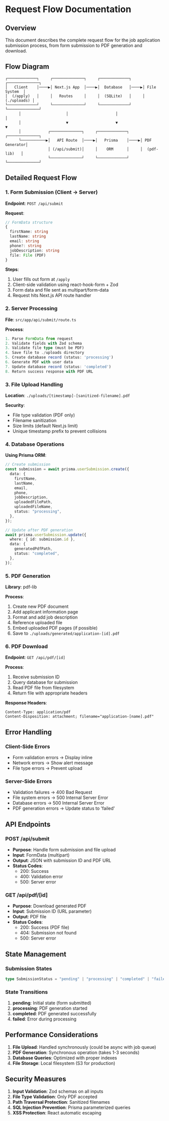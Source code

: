 # Request Flow Documentation

## Overview

This document describes the complete request flow for the job application submission process, from form submission to PDF generation and download.

## Flow Diagram

```
┌─────────────┐     ┌──────────────┐     ┌─────────────┐     ┌──────────────┐
│   Client    │────▶│ Next.js App  │────▶│  Database   │────▶│ File System  │
│  (/apply)   │     │   Routes     │     │  (SQLite)   │     │  (./uploads) │
└─────────────┘     └──────────────┘     └─────────────┘     └──────────────┘
      │                    │                     │                    │
      │                    ▼                     ▼                    ▼
      │            ┌──────────────┐     ┌─────────────┐     ┌──────────────┐
      └───────────▶│   API Route  │────▶│   Prisma    │────▶│ PDF Generator│
                   │ (/api/submit)│     │    ORM      │     │  (pdf-lib)   │
                   └──────────────┘     └─────────────┘     └──────────────┘
```

## Detailed Request Flow

### 1. Form Submission (Client → Server)

**Endpoint**: `POST /api/submit`

**Request**:

```typescript
// FormData structure
{
  firstName: string
  lastName: string
  email: string
  phone?: string
  jobDescription: string
  file: File (PDF)
}
```

**Steps**:

1. User fills out form at `/apply`
2. Client-side validation using react-hook-form + Zod
3. Form data and file sent as multipart/form-data
4. Request hits Next.js API route handler

### 2. Server Processing

**File**: `src/app/api/submit/route.ts`

**Process**:

```typescript
1. Parse FormData from request
2. Validate fields with Zod schema
3. Validate file type (must be PDF)
4. Save file to ./uploads directory
5. Create database record (status: 'processing')
6. Generate PDF with user data
7. Update database record (status: 'completed')
8. Return success response with PDF URL
```

### 3. File Upload Handling

**Location**: `./uploads/[timestamp]-[sanitized-filename].pdf`

**Security**:

- File type validation (PDF only)
- Filename sanitization
- Size limits (default Next.js limit)
- Unique timestamp prefix to prevent collisions

### 4. Database Operations

**Using Prisma ORM**:

```typescript
// Create submission
const submission = await prisma.userSubmission.create({
  data: {
    firstName,
    lastName,
    email,
    phone,
    jobDescription,
    uploadedFilePath,
    uploadedFileName,
    status: "processing",
  },
});

// Update after PDF generation
await prisma.userSubmission.update({
  where: { id: submission.id },
  data: {
    generatedPdfPath,
    status: "completed",
  },
});
```

### 5. PDF Generation

**Library**: pdf-lib

**Process**:

1. Create new PDF document
2. Add applicant information page
3. Format and add job description
4. Reference uploaded file
5. Embed uploaded PDF pages (if possible)
6. Save to `./uploads/generated/application-[id].pdf`

### 6. PDF Download

**Endpoint**: `GET /api/pdf/[id]`

**Process**:

1. Receive submission ID
2. Query database for submission
3. Read PDF file from filesystem
4. Return file with appropriate headers

**Response Headers**:

```
Content-Type: application/pdf
Content-Disposition: attachment; filename="application-[name].pdf"
```

## Error Handling

### Client-Side Errors

- Form validation errors → Display inline
- Network errors → Show alert message
- File type errors → Prevent upload

### Server-Side Errors

- Validation failures → 400 Bad Request
- File system errors → 500 Internal Server Error
- Database errors → 500 Internal Server Error
- PDF generation errors → Update status to 'failed'

## API Endpoints

### POST /api/submit

- **Purpose**: Handle form submission and file upload
- **Input**: FormData (multipart)
- **Output**: JSON with submission ID and PDF URL
- **Status Codes**:
  - 200: Success
  - 400: Validation error
  - 500: Server error

### GET /api/pdf/[id]

- **Purpose**: Download generated PDF
- **Input**: Submission ID (URL parameter)
- **Output**: PDF file
- **Status Codes**:
  - 200: Success (PDF file)
  - 404: Submission not found
  - 500: Server error

## State Management

### Submission States

```typescript
type SubmissionStatus = "pending" | "processing" | "completed" | "failed";
```

### State Transitions

1. **pending**: Initial state (form submitted)
2. **processing**: PDF generation started
3. **completed**: PDF generated successfully
4. **failed**: Error during processing

## Performance Considerations

1. **File Upload**: Handled synchronously (could be async with job queue)
2. **PDF Generation**: Synchronous operation (takes 1-3 seconds)
3. **Database Queries**: Optimized with proper indexes
4. **File Storage**: Local filesystem (S3 for production)

## Security Measures

1. **Input Validation**: Zod schemas on all inputs
2. **File Type Validation**: Only PDF accepted
3. **Path Traversal Protection**: Sanitized filenames
4. **SQL Injection Prevention**: Prisma parameterized queries
5. **XSS Protection**: React automatic escaping
